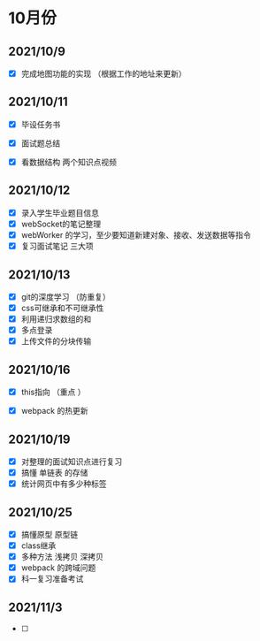 # 10月份

## 2021/10/9

- [x] 完成地图功能的实现 （根据工作的地址来更新）

## 2021/10/11

- [x] 毕设任务书
- [x] 面试题总结
- [x] 看数据结构 两个知识点视频


## 2021/10/12

- [x] 录入学生毕业题目信息
- [x] webSocket的笔记整理
- [x] webWorker 的学习，至少要知道新建对象、接收、发送数据等指令
- [x] 复习面试笔记 三大项

## 2021/10/13

- [x] git的深度学习 （防重复）
- [x] css可继承和不可继承性
- [x] 利用递归求数组的和
- [x] 多点登录
- [x] 上传文件的分块传输

## 2021/10/16

- [x] this指向 （重点 ）

- [x] webpack 的热更新

  

## 2021/10/19

- [x] 对整理的面试知识点进行复习 
- [x] 搞懂 单链表 的存储
- [x] 统计网页中有多少种标签

## 2021/10/25

- [x] 搞懂原型 原型链
- [x] class继承 
- [x] 多种方法 浅拷贝 深拷贝  
- [x] webpack 的跨域问题
- [x] 科一复习准备考试

## 2021/11/3

- [ ] 






